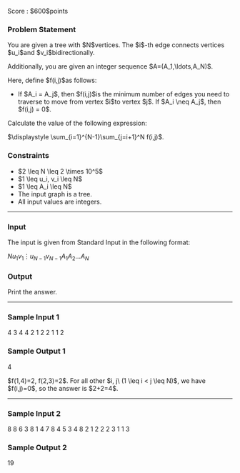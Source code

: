 
<div>

<span>

<span>

<p>
Score : $600$points
</p>

<div>

<section>

### **Problem Statement**

<p>
You are given a tree with $N$vertices. The $i$-th edge connects vertices $u_i$and $v_i$bidirectionally.
</p>

<p>
Additionally, you are given an integer sequence $A=(A_1,\ldots,A_N)$.
</p>

<p>
Here, define $f(i,j)$as follows:
</p>

<ul>

<li>
If $A_i = A_j$, then $f(i,j)$is the minimum number of edges you need to traverse to move from vertex $i$to vertex $j$. If $A_i \neq A_j$, then $f(i,j) = 0$.
</li>

</ul>

<p>
Calculate the value of the following expression:
</p>

<div>
$\displaystyle \sum_{i=1}^{N-1}\sum_{j=i+1}^N f(i,j)$.
</div>

<p>



</p>

</section>

</div>

<div>

<section>

### **Constraints**

<ul>

<li>
$2 \leq N \leq 2 \times 10^5$
</li>

<li>
$1 \leq u_i, v_i \leq N$
</li>

<li>
$1 \leq A_i \leq N$
</li>

<li>
The input graph is a tree.
</li>

<li>
All input values are integers.
</li>

</ul>

</section>

</div>

---

<div>

<div>

<section>

### **Input**

<p>
The input is given from Standard Input in the following format:
</p>

<div>

$N$$u_1$$v_1$$\vdots$$u_{N-1}$$v_{N-1}$$A_1$$A_2$$\ldots$$A_N$
</div>

</section>

</div>

<div>

<section>

### **Output**

<p>
Print the answer.
</p>

</section>

</div>

</div>

---

<div>

<section>

### **Sample Input 1**

<div>

4
3 4
4 2
1 2
2 1 1 2

</div>

</section>

</div>

<div>

<section>

### **Sample Output 1**

<div>

4

</div>

<p>
$f(1,4)=2, f(2,3)=2$. For all other $i, j\ (1 \leq i < j \leq N)$, we have $f(i,j)=0$, so the answer is $2+2=4$.
</p>

</section>

</div>

---

<div>

<section>

### **Sample Input 2**

<div>

8
8 6
3 8
1 4
7 8
4 5
3 4
8 2
1 2 2 2 3 1 1 3

</div>

</section>

</div>

<div>

<section>

### **Sample Output 2**

<div>

19

</div>

</section>

</div>

</span>

</span>

</div>
